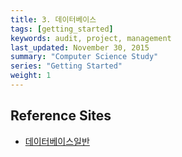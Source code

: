 ```yaml
---
title: 3. 데이터베이스
tags: [getting_started]
keywords: audit, project, management
last_updated: November 30, 2015
summary: "Computer Science Study"
series: "Getting Started"
weight: 1
---
```


## Reference Sites

* [데이터베이스일반](http://fstory97.blog.me/70048612175)

